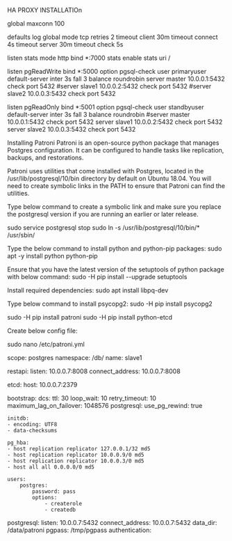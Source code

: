 HA PROXY INSTALLATIOn 


global
    maxconn 100

defaults
    log global
    mode tcp
    retries 2
    timeout client 30m
    timeout connect 4s
    timeout server 30m
    timeout check 5s

listen stats
    mode http
    bind *:7000
    stats enable
    stats uri /

listen pgReadWrite
    bind *:5000
    option pgsql-check user primaryuser
    default-server inter 3s fall 3
	balance     roundrobin
    server master 10.0.0.1:5432 check port 5432
    #server slave1 10.0.0.2:5432 check port 5432
    #server slave2 10.0.0.3:5432  check port 5432

listen pgReadOnly
    bind *:5001
    option pgsql-check user standbyuser
    default-server inter 3s fall 3
	balance     roundrobin
    #server master 10.0.0.1:5432 check port 5432
    server slave1 10.0.0.2:5432 check port 5432
    server slave2 10.0.0.3:5432  check port 5432





Installing Patroni
Patroni is an open-source python package that manages Postgres configuration. It can be configured to handle tasks like replication, backups, and restorations. 

Patroni uses utilities that come installed with Postgres, located in the /usr/lib/postgresql/10/bin directory by default on Ubuntu 18.04. You will need to create symbolic links in the PATH to ensure that Patroni can find the utilities. 

Type below command to create a symbolic link and make sure you replace the postgresql version if you are running an earlier or later release.

sudo service postgresql stop
sudo ln -s /usr/lib/postgresql/10/bin/* /usr/sbin/


Type the below command to install python and python-pip packages:
sudo apt -y install python python-pip


Ensure that you have the latest version of the setuptools of python package with below command:
sudo -H pip install --upgrade setuptools

Install required dependencies:
sudo apt install libpq-dev


Type below command to install psycopg2:
sudo -H pip install psycopg2

sudo -H pip install patroni
sudo -H pip install python-etcd


Create below config file:

sudo nano /etc/patroni.yml

scope: postgres
namespace: /db/
name: slave1

restapi:
    listen: 10.0.0.7:8008
    connect_address: 10.0.0.7:8008

etcd:
    host: 10.0.0.7:2379

bootstrap:
    dcs:
        ttl: 30
        loop_wait: 10
        retry_timeout: 10
        maximum_lag_on_failover: 1048576
        postgresql:
            use_pg_rewind: true

    initdb:
    - encoding: UTF8
    - data-checksums

    pg_hba:
    - host replication replicator 127.0.0.1/32 md5
    - host replication replicator 10.0.0.9/0 md5
    - host replication replicator 10.0.0.3/0 md5
    - host all all 0.0.0.0/0 md5

    users:
        postgres:
            password: pass
            options:
                - createrole
                - createdb

postgresql:
    listen: 10.0.0.7:5432
    connect_address: 10.0.0.7:5432
    data_dir: /data/patroni
    pgpass: /tmp/pgpass
    authentication:

